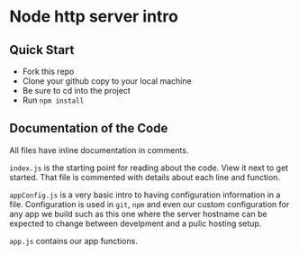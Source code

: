 # Node http server intro

## Quick Start

- Fork this repo
- Clone your github copy to your local machine
- Be sure to cd into the project
- Run `npm install`

## Documentation of the Code

All files have inline documentation in comments.

`index.js` is the starting point for reading about the code. View it next to get started. That file is commented with details about each line and function.

`appConfig.js` is a very basic intro to having configuration information in a file.  Configuration is used in `git`, `npm` and even our custom configuration for any app we build such as this one where the server hostname can be expected to change between develpment and a pulic hosting setup.


`app.js` contains our app functions.

